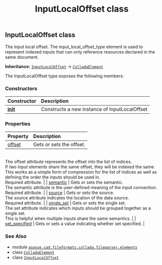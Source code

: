 ﻿---
title: InputLocalOffset class
second_title: Aspose.CAD for Python via .NET API References
description: 
type: docs
weight: 460
url: /python-net/aspose.cad.fileformats.collada.fileparser.elements/inputlocaloffset/
is_root: false
---

## InputLocalOffset class

The input local offset.
The input_local_offset_type element is used to represent indexed inputs that can only reference resources declared in the same document.



**Inheritance:** [`InputLocalOffset`](/cad/python-net/aspose.cad.fileformats.collada.fileparser.elements/inputlocaloffset) → 
[`ColladaElement`](/cad/python-net/aspose.cad.fileformats.collada.fileparser.elements/colladaelement)



The InputLocalOffset type exposes the following members:

### Constructors
| Constructor | Description |
| :- | :- |
| [__init__](/cad/python-net/aspose.cad.fileformats.collada.fileparser.elements/inputlocaloffset/__init__/#) | Constructs a new instance of InputLocalOffset |


### Properties
| Property | Description |
| :- | :- |
| [offset](/cad/python-net/aspose.cad.fileformats.collada.fileparser.elements/inputlocaloffset/offset) | Gets or sets the offset.<br/>The offset attribute represents the offset into the list of indices.<br/>If two input elements share the same offset, they will be indexed the same.<br/>This works as a simple form of compression for the list of indices as well as defining the order the inputs should be used in.<br/>Required attribute. |
| [semantic](/cad/python-net/aspose.cad.fileformats.collada.fileparser.elements/inputlocaloffset/semantic) | Gets or sets the semantic.<br/>The semantic attribute is the user-defined meaning of the input connection.<br/>Required attribute. |
| [source](/cad/python-net/aspose.cad.fileformats.collada.fileparser.elements/inputlocaloffset/source) | Gets or sets the source.<br/>The source attribute indicates the location of the data source.<br/>Required attribute. |
| [single_set](/cad/python-net/aspose.cad.fileformats.collada.fileparser.elements/inputlocaloffset/single_set) | Gets or sets the single set.<br/>The set attribute indicates which inputs should be grouped together as a single set.<br/>This is helpful when multiple inputs share the same semantics. |
| [set_specified](/cad/python-net/aspose.cad.fileformats.collada.fileparser.elements/inputlocaloffset/set_specified) | Gets or sets a value indicating whether set specified. |



### See Also
* module [`aspose.cad.fileformats.collada.fileparser.elements`](..)
* class [`ColladaElement`](/cad/python-net/aspose.cad.fileformats.collada.fileparser.elements/colladaelement)
* class [`InputLocalOffset`](/cad/python-net/aspose.cad.fileformats.collada.fileparser.elements/inputlocaloffset)
